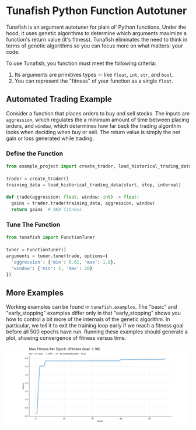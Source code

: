 # Tunafish Python Function Autotuner
Tunafish is an argument autotuner for plain ol' Python functions. Under the hood, it uses genetic algorithms to determine which arguments maximize a function's return value (it's fitness). Tunafish eliminates the need to think in terms of genetic algorithms so you can focus more on what matters: your code.

To use Tunafish, you function must meet the following criteria:
1. Its arguments are primitives types -- like `float`, `int`, `str`, and `bool`.
2. You can represent the "fitness" of your function as a single `float`.

## Automated Trading Example
Consider a function that places orders to buy and sell stocks. The inputs are `aggression`, which regulates the a minimum amount of time between placing orders, and `window`, which determines how far back the trading algorithm looks when deciding when buy or sell. The return value is simply the net gain or loss generated while trading.

### Define the Function
```python
from example_project import create_trader, load_historical_trading_data

trader = create_trader()
training_data = load_historical_trading_data(start, stop, interval)

def trade(aggression: float, window: int) -> float:
  gains = trader.trade(training_data, aggression, window)
  return gains  # AKA fitness
```

### Tune The Function
```python
from tunafish import FunctionTuner

tuner = FunctionTuner()
arguments = tuner.tune(trade, options={
  'aggression': {'min': 0.01, 'max': 1.0},
  'window': {'min': 5, 'max': 20}
})
```

## More Examples
Working examples can be found in `tunafish.examples`. The "basic" and "early_stopping" examples differ only in that "early_stopping" shows you how to control a bit more of the internals of the genetic algorithm. In particular, we tell it to exit the training loop early if we reach a fitness goal before all 500 epochs have run. Running these examples should generate a plot, showing convergence of fitness versus time.

![Max Fitness Per Epoch Graph](./docs/assets/fitness-per-epoch.png)